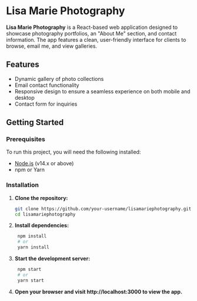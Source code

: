 # Lisa Marie Photography

**Lisa Marie Photography** is a React-based web application designed to showcase photography portfolios, an "About Me" section, and contact information. The app features a clean, user-friendly interface for clients to browse, email me, and view galleries.

## Features
- Dynamic gallery of photo collections
- Email contact functionality
- Responsive design to ensure a seamless experience on both mobile and desktop
- Contact form for inquiries

## Getting Started

### Prerequisites
To run this project, you will need the following installed:
- [Node.js](https://nodejs.org/) (v14.x or above)
- npm or Yarn

### Installation

1. **Clone the repository:**
   ```bash
   git clone https://github.com/your-username/lisamariephotography.git
   cd lisamariephotography

2. **Install dependencies:**
   ```bash
    npm install
    # or
    yarn install

3. **Start the development server:**
   ```bash
    npm start
    # or
    yarn start

4. **Open your browser and visit http://localhost:3000 to view the app.**




   
